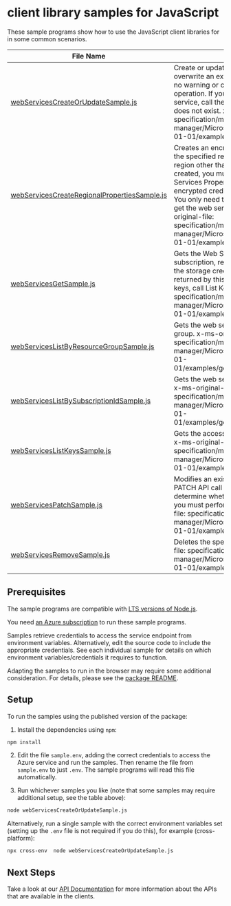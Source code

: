 # client library samples for JavaScript

These sample programs show how to use the JavaScript client libraries for in some common scenarios.

| **File Name**                                                                             | **Description**                                                                                                                                                                                                                                                                                                                                                                                                                                                                                                                                                 |
| ----------------------------------------------------------------------------------------- | --------------------------------------------------------------------------------------------------------------------------------------------------------------------------------------------------------------------------------------------------------------------------------------------------------------------------------------------------------------------------------------------------------------------------------------------------------------------------------------------------------------------------------------------------------------- |
| [webServicesCreateOrUpdateSample.js][webservicescreateorupdatesample]                     | Create or update a web service. This call will overwrite an existing web service. Note that there is no warning or confirmation. This is a nonrecoverable operation. If your intent is to create a new web service, call the Get operation first to verify that it does not exist. x-ms-original-file: specification/machinelearning/resource-manager/Microsoft.MachineLearning/stable/2017-01-01/examples/putWebService.json                                                                                                                                   |
| [webServicesCreateRegionalPropertiesSample.js][webservicescreateregionalpropertiessample] | Creates an encrypted credentials parameter blob for the specified region. To get the web service from a region other than the region in which it has been created, you must first call Create Regional Web Services Properties to create a copy of the encrypted credential parameter blob in that region. You only need to do this before the first time that you get the web service in the new region. x-ms-original-file: specification/machinelearning/resource-manager/Microsoft.MachineLearning/stable/2017-01-01/examples/createRegionalProperties.json |
| [webServicesGetSample.js][webservicesgetsample]                                           | Gets the Web Service Definition as specified by a subscription, resource group, and name. Note that the storage credentials and web service keys are not returned by this call. To get the web service access keys, call List Keys. x-ms-original-file: specification/machinelearning/resource-manager/Microsoft.MachineLearning/stable/2017-01-01/examples/getWebService.json                                                                                                                                                                                  |
| [webServicesListByResourceGroupSample.js][webserviceslistbyresourcegroupsample]           | Gets the web services in the specified resource group. x-ms-original-file: specification/machinelearning/resource-manager/Microsoft.MachineLearning/stable/2017-01-01/examples/getWebServicesByResourceGroup.json                                                                                                                                                                                                                                                                                                                                               |
| [webServicesListBySubscriptionIdSample.js][webserviceslistbysubscriptionidsample]         | Gets the web services in the specified subscription. x-ms-original-file: specification/machinelearning/resource-manager/Microsoft.MachineLearning/stable/2017-01-01/examples/getWebServicesBySubscriptionId.json                                                                                                                                                                                                                                                                                                                                                |
| [webServicesListKeysSample.js][webserviceslistkeyssample]                                 | Gets the access keys for the specified web service. x-ms-original-file: specification/machinelearning/resource-manager/Microsoft.MachineLearning/stable/2017-01-01/examples/getWebServiceKeys.json                                                                                                                                                                                                                                                                                                                                                              |
| [webServicesPatchSample.js][webservicespatchsample]                                       | Modifies an existing web service resource. The PATCH API call is an asynchronous operation. To determine whether it has completed successfully, you must perform a Get operation. x-ms-original-file: specification/machinelearning/resource-manager/Microsoft.MachineLearning/stable/2017-01-01/examples/patchWebService.json                                                                                                                                                                                                                                  |
| [webServicesRemoveSample.js][webservicesremovesample]                                     | Deletes the specified web service. x-ms-original-file: specification/machinelearning/resource-manager/Microsoft.MachineLearning/stable/2017-01-01/examples/deleteWebService.json                                                                                                                                                                                                                                                                                                                                                                                |

## Prerequisites

The sample programs are compatible with [LTS versions of Node.js](https://github.com/nodejs/release#release-schedule).

You need [an Azure subscription][freesub] to run these sample programs.

Samples retrieve credentials to access the service endpoint from environment variables. Alternatively, edit the source code to include the appropriate credentials. See each individual sample for details on which environment variables/credentials it requires to function.

Adapting the samples to run in the browser may require some additional consideration. For details, please see the [package README][package].

## Setup

To run the samples using the published version of the package:

1. Install the dependencies using `npm`:

```bash
npm install
```

2. Edit the file `sample.env`, adding the correct credentials to access the Azure service and run the samples. Then rename the file from `sample.env` to just `.env`. The sample programs will read this file automatically.

3. Run whichever samples you like (note that some samples may require additional setup, see the table above):

```bash
node webServicesCreateOrUpdateSample.js
```

Alternatively, run a single sample with the correct environment variables set (setting up the `.env` file is not required if you do this), for example (cross-platform):

```bash
npx cross-env  node webServicesCreateOrUpdateSample.js
```

## Next Steps

Take a look at our [API Documentation][apiref] for more information about the APIs that are available in the clients.

[webservicescreateorupdatesample]: https://github.com/Azure/azure-sdk-for-js/blob/main/sdk/machinelearning/arm-webservices/samples/v1/javascript/webServicesCreateOrUpdateSample.js
[webservicescreateregionalpropertiessample]: https://github.com/Azure/azure-sdk-for-js/blob/main/sdk/machinelearning/arm-webservices/samples/v1/javascript/webServicesCreateRegionalPropertiesSample.js
[webservicesgetsample]: https://github.com/Azure/azure-sdk-for-js/blob/main/sdk/machinelearning/arm-webservices/samples/v1/javascript/webServicesGetSample.js
[webserviceslistbyresourcegroupsample]: https://github.com/Azure/azure-sdk-for-js/blob/main/sdk/machinelearning/arm-webservices/samples/v1/javascript/webServicesListByResourceGroupSample.js
[webserviceslistbysubscriptionidsample]: https://github.com/Azure/azure-sdk-for-js/blob/main/sdk/machinelearning/arm-webservices/samples/v1/javascript/webServicesListBySubscriptionIdSample.js
[webserviceslistkeyssample]: https://github.com/Azure/azure-sdk-for-js/blob/main/sdk/machinelearning/arm-webservices/samples/v1/javascript/webServicesListKeysSample.js
[webservicespatchsample]: https://github.com/Azure/azure-sdk-for-js/blob/main/sdk/machinelearning/arm-webservices/samples/v1/javascript/webServicesPatchSample.js
[webservicesremovesample]: https://github.com/Azure/azure-sdk-for-js/blob/main/sdk/machinelearning/arm-webservices/samples/v1/javascript/webServicesRemoveSample.js
[apiref]: https://docs.microsoft.com/javascript/api/@azure/arm-webservices?view=azure-node-preview
[freesub]: https://azure.microsoft.com/free/
[package]: https://github.com/Azure/azure-sdk-for-js/tree/main/sdk/machinelearning/arm-webservices/README.md